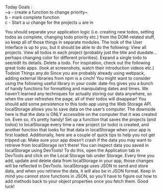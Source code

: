 Today Goals :   
~a - create a function to change priority~  
b - mark complete function  
c - Start a ui change for the projects u are in 

You should separate your application logic (i.e. creating new todos, setting todos as complete, changing todo priority etc.) from the DOM-related stuff, so keep all of those things in separate modules.
The look of the User Interface is up to you, but it should be able to do the following:
View all projects.
View all todos in each project (probably just the title and duedate… perhaps changing color for different priorities).
Expand a single todo to see/edit its details.
Delete a todo.
For inspiration, check out the following great todo apps. (look at screenshots, watch their introduction videos etc.)
Todoist
Things
any.do
Since you are probably already using webpack, adding external libraries from npm is a cinch! You might want to consider using the following useful library in your code:
date-fns gives you a bunch of handy functions for formatting and manipulating dates and times.
We haven’t learned any techniques for actually storing our data anywhere, so when the user refreshes the page, all of their todos will disappear! You should add some persistence to this todo app using the Web Storage API.
localStorage allows you to save data on the user’s computer. The downside here is that the data is ONLY accessible on the computer that it was created on. Even so, it’s pretty handy! Set up a function that saves the projects (and todos) to localStorage every time a new project (or todo) is created, and another function that looks for that data in localStorage when your app is first loaded. Additionally, here are a couple of quick tips to help you not get tripped up:
Make sure your app doesn’t crash if the data you may want to retrieve from localStorage isn’t there!
You can inspect data you saved in localStorage using DevTools! To do this, open the Application tab in DevTools and click on the Local Storage tab under Storage. Every time you add, update and delete data from localStorage in your app, those changes will be reflected in DevTools.
localStorage uses JSON to send and store data, and when you retrieve the data, it will also be in JSON format. Keep in mind you cannot store functions in JSON, so you’ll have to figure out how to add methods back to your object properties once you fetch them. Good luck!